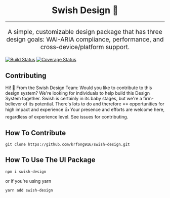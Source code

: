 <h1 align="center">
  Swish Design 🏀
</h1>
<hr />
<p align="center" style="font-size: 1.2rem;">A simple, customizable design package that has three design goals: WAI-ARIA compliance, performance, and cross-device/platform support.</p>

[![Build Status][build-badge]][build]
[![Coverage Status][coverage-badge]][coverage]

## Contributing

Hi! 👋  From the Swish Design Team: Would you like to contribute to this design system? We're looking for individuals to help build this Design System together. Swish is certainly in its baby stages, but we're a firm-believer of its potential. There's lots to do and therefore == opportunities for high impact and experience 👍 Your presence and efforts are welcome here, regardless of experience level. See issues for contributing.

## How To Contribute

```
git clone https://github.com/krfong916/swish-design.git
```

## How To Use The UI Package

```
npm i swish-design
```

or if you're using yarn

```
yarn add swish-design
```


[build-badge]:
  https://travis-ci.com/krfong916/swish-design.svg?branch=main
[build]: https://travis-ci.com/krfong916/swish-design
[coverage-badge]:
  https://coveralls.io/repos/github/krfong916/swish-components/badge.svg?branch=main
[coverage]: https://coveralls.io/github/krfong916/swish-design?branch=main
